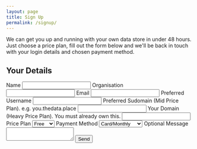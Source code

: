 ```yaml
---
layout: page
title: Sign Up
permalink: /signup/
---
```


We can get you up and running with your own data store in under 48 hours. Just choose a price plan, fill out the form below and we'll be back in touch with your login details and chosen payment method.

## Your Details

<form action="https://formspree.io/mistergough@gmail.com"
      method="POST">
    <label for="name">Name</label>
    <input type="text" name="name">
    <label for="organisation">Organisation</label>
    <input type="text" name="organisation">
    <label for="_replyto">Email</label>
    <input type="email" name="_replyto">
    <label for="username">Preferred Username</label>
    <input type="text" name="username">
        <label for="subdomain">Preferred Sudomain (Mid Price Plan). e.g. you.thedata.place</label>
    <input type="text" name="subdomain">
            <label for="domain">Your Domain (Heavy Price Plan). You must already own this.</label>
    <input type="text" name="subdomain">
    <label for="priceplan">Price Plan</label>
    <select name="priceplan">
  <option value="free">Free</option>
  <option value="basic">Basic</option>
  <option value="mid">Mid</option>
  <option value="heavy">Heavy</option>
</select>
    <label for="paymentmethod">Payment Method</label>
    <select name="paymentmethod">
  <option value="cardmonthly">Card/Monthly</option>
  <option value="cardannual">Card/Annual</option>
  <option value="purchaseorder">Purchase Order</option>
</select>
    <label for="message">Optional Message</label>
    <textarea name="message"></textarea>
    <input class="button" type="submit" value="Send">
</form>